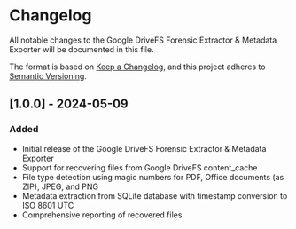 # Changelog

All notable changes to the Google DriveFS Forensic Extractor & Metadata Exporter will be documented in this file.

The format is based on [Keep a Changelog](https://keepachangelog.com/en/1.0.0/),
and this project adheres to [Semantic Versioning](https://semver.org/spec/v2.0.0.html).

## [1.0.0] - 2024-05-09

### Added
- Initial release of the Google DriveFS Forensic Extractor & Metadata Exporter
- Support for recovering files from Google DriveFS content_cache
- File type detection using magic numbers for PDF, Office documents (as ZIP), JPEG, and PNG
- Metadata extraction from SQLite database with timestamp conversion to ISO 8601 UTC
- Comprehensive reporting of recovered files
